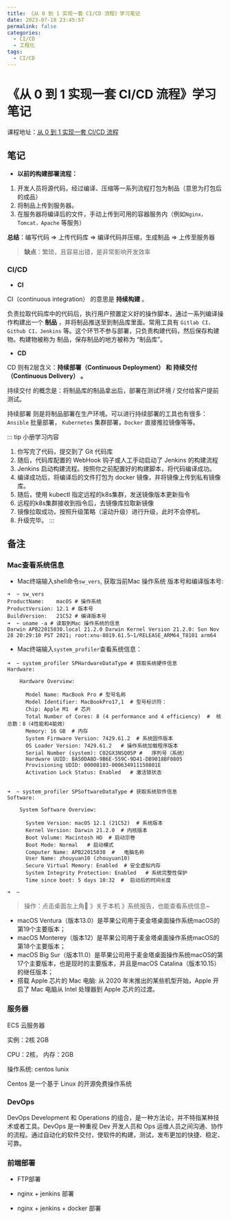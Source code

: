 ```yaml
---
title: 《从 0 到 1 实现一套 CI/CD 流程》学习笔记
date: 2023-07-18 23:45:57
permalink: false
categories:
  - CI/CD
  - 工程化
tags:
  - CI/CD
---
```


# 《从 0 到 1 实现一套 CI/CD 流程》学习笔记

课程地址：[从 0 到 1 实现一套 CI/CD 流程](https://juejin.cn/book/6897616008173846543)



## 笔记

- **以前的构建部署流程：**
1. 开发人员将源代码，经过编译、压缩等一系列流程打包为制品（意思为打包后的成品）
2. 将制品上传到服务器。
3. 在服务器将编译后的文件，手动上传到可用的容器服务内（例如`Nginx，Tomcat，Apache` 等服务）

**总结**：编写代码 => 上传代码库 => 编译代码并压缩，生成制品 => 上传至服务器

> **缺点**：繁琐，且容易出错，是非常影响开发效率


### CI/CD

- **CI**

CI（continuous integration） 的意思是 **持续构建** 。

负责拉取代码库中的代码后，执行用户预置定义好的操作脚本，通过一系列编译操作构建出一个 **制品** ，并将制品推送至到制品库里面。常用工具有 `Gitlab CI，Github CI，Jenkins` 等。这个环节不参与部署，只负责构建代码，然后保存构建物。构建物被称为 制品，保存制品的地方被称为 “制品库”。


- **CD**

CD 则有2层含义：**持续部署（Continuous Deployment） 和 持续交付（Continuous Delivery） 。** 

持续交付 的概念是：将制品库的制品拿出后，部署在测试环境 / 交付给客户提前测试。 

持续部署 则是将制品部署在生产环境。可以进行持续部署的工具也有很多： `Ansible` 批量部署， `Kubernetes` 集群部署，`Docker` 直接推拉镜像等等。


::: tip 小册学习内容
1. 你写完了代码，提交到了 Git 代码库
2. 随后，代码库配置的 WebHook 钩子或人工手动启动了 Jenkins 的构建流程
3. Jenkins 启动构建流程。按照你之前配置好的构建脚本，将代码编译成功。
4. 编译成功后，将编译后的文件打包为 docker 镜像，并将镜像上传到私有镜像库。
5. 随后，使用 kubectl 指定远程的k8s集群，发送镜像版本更新指令
6. 远程的k8s集群接收到指令后，去镜像库拉取新镜像
7. 镜像拉取成功，按照升级策略（滚动升级）进行升级，此时不会停机。
8. 升级完毕。
:::



















## 备注


### Mac查看系统信息

- Mac终端输入shell命令`sw_vers`, 获取当前Mac 操作系统 版本号和编译版本号:
``` shell
➜  ~ sw_vers
ProductName:	macOS # 操作系统
ProductVersion:	12.1 # 版本号
BuildVersion:	21C52 # 编译版本号
➜  ~ uname -a # 读取到Mac 操作系统的信息
Darwin APB22015030.local 21.2.0 Darwin Kernel Version 21.2.0: Sun Nov 28 20:29:10 PST 2021; root:xnu-8019.61.5~1/RELEASE_ARM64_T8101 arm64
```

- Mac终端输入`system_profiler`查看系统信息：

``` shell
➜  ~ system_profiler SPHardwareDataType # 获取系统硬件信息
Hardware:

    Hardware Overview:

      Model Name: MacBook Pro # 型号名称
      Model Identifier: MacBookPro17,1  # 型号标识符：
      Chip: Apple M1  # 芯片
      Total Number of Cores: 8 (4 performance and 4 efficiency)  #  核总数：8（4性能和4能效）
      Memory: 16 GB  # 内存
      System Firmware Version: 7429.61.2  # 系统固件版本
      OS Loader Version: 7429.61.2   # 操作系统加载程序版本
      Serial Number (system): C02GX3NSQ05P #   序列号（系统）
      Hardware UUID: BA50DA8D-9B6E-559C-9D41-DB9018BF0805   
      Provisioning UDID: 00008103-000634911150801E
      Activation Lock Status: Enabled   # 激活锁状态


➜  ~ system_profiler SPSoftwareDataType # 获取系统软件信息
Software:

    System Software Overview:

      System Version: macOS 12.1 (21C52)  # 系统版本
      Kernel Version: Darwin 21.2.0  # 内核版本
      Boot Volume: Macintosh HD  # 启动宗卷
      Boot Mode: Normal   # 启动模式
      Computer Name: APB22015030  #   电脑名称
      User Name: zhouyuan10 (zhouyuan10) 
      Secure Virtual Memory: Enabled  # 安全虚拟内存
      System Integrity Protection: Enabled   # 系统完整性保护
      Time since boot: 5 days 10:32  #  启动后的时间长度

➜  ~
```
> 操作：点击桌面左上角 》关于本机 》系统报告，也能查看系统信息~


- macOS Ventura（版本13.0）是苹果公司用于麦金塔桌面操作系统macOS的第19个主要版本；
- macOS Monterey（版本12）是苹果公司用于麦金塔桌面操作系统macOS的第18个主要版本；
- macOS Big Sur（版本11.0）是苹果公司用于麦金塔桌面操作系统macOS的第17个主要版本，也是现时的主要版本，并且是macOS Catalina（版本10.15）的继任版本；
- 搭载 Apple 芯片的 Mac 电脑: 从 2020 年末推出的某些机型开始，Apple 开启了 Mac 电脑从 Intel 处理器到 Apple 芯片的过渡。







### 服务器


ECS 云服务器

实例：2核 2GB

CPU：2核，  内存：2GB

操作系统: centos lunix 

Centos 是一个基于 Linux 的开源免费操作系统



### DevOps

DevOps Development 和 Operations 的组合，是一种方法论，并不特指某种技术或者工具。DevOps 是一种重视 Dev 开发人员和 Ops 运维人员之间沟通、协作的流程。通过自动化的软件交付，使软件的构建，测试，发布更加的快捷、稳定、可靠。




### 前端部署


- FTP部署

- nginx + jenkins 部署


- nginx + jenkins + docker 部署







